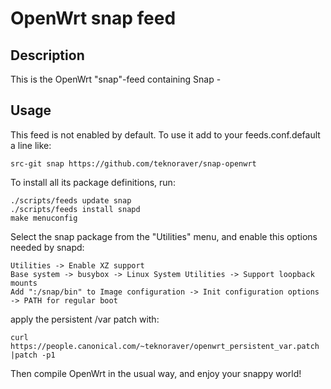 # OpenWrt snap feed

## Description

This is the OpenWrt "snap"-feed containing Snap - 

## Usage

This feed is not enabled by default. To use it add to your feeds.conf.default a line like:
```
src-git snap https://github.com/teknoraver/snap-openwrt
```
To install all its package definitions, run:
```
./scripts/feeds update snap
./scripts/feeds install snapd
make menuconfig
```
Select the snap package from the "Utilities" menu, and enable this options needed by snapd:
```
Utilities -> Enable XZ support
Base system -> busybox -> Linux System Utilities -> Support loopback mounts
Add ":/snap/bin" to Image configuration -> Init configuration options -> PATH for regular boot
```
apply the persistent /var patch with:
```
curl https://people.canonical.com/~teknoraver/openwrt_persistent_var.patch |patch -p1
```
Then compile OpenWrt in the usual way, and enjoy your snappy world!
